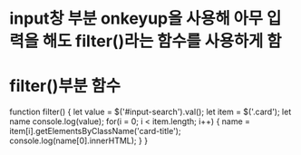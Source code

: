 # input창 부분 onkeyup을 사용해 아무 입력을 해도 filter()라는 함수를 사용하게 함
# filter()부분 함수
 function filter() {
      let value = $('#input-search').val();
      let item = $('.card');
      let name 
      console.log(value);
      for(i = 0; i < item.length; i++) {
        name = item[i].getElementsByClassName('card-title');
        console.log(name[0].innerHTML);
      }
    }
    
